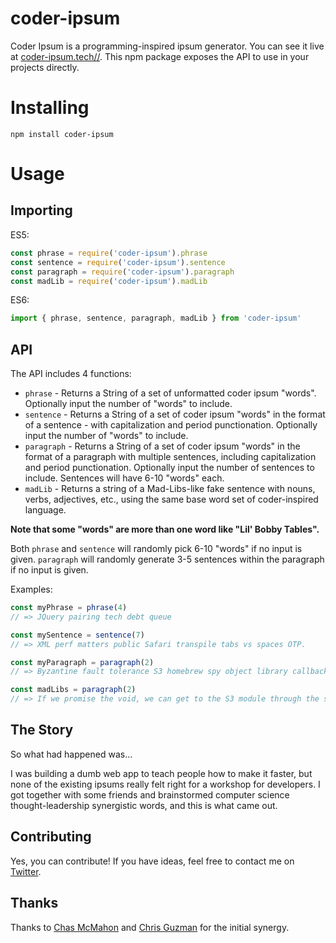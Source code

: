 # coder-ipsum

Coder Ipsum is a programming-inspired ipsum generator. You can see it live at [coder-ipsum.tech//](http://coder-ipsum.tech/). This npm package exposes the API to use in your projects directly.

# Installing

```
npm install coder-ipsum
```

# Usage

## Importing

ES5:

```javascript
const phrase = require('coder-ipsum').phrase
const sentence = require('coder-ipsum').sentence
const paragraph = require('coder-ipsum').paragraph
const madLib = require('coder-ipsum').madLib
```

ES6:

```javascript
import { phrase, sentence, paragraph, madLib } from 'coder-ipsum'
```

## API

The API includes 4 functions:

- `phrase` - Returns a String of a set of unformatted coder ipsum "words". Optionally input the number of "words" to include.
- `sentence` - Returns a String of a set of coder ipsum "words" in the format of a sentence - with capitalization and period punctionation. Optionally input the number of "words" to include.
- `paragraph` - Returns a String of a set of coder ipsum "words" in the format of a paragraph with multiple sentences, including capitalization and period punctionation. Optionally input the number of sentences to include. Sentences will have 6-10 "words" each.
- `madLib` - Returns a string of a Mad-Libs-like fake sentence with nouns, verbs, adjectives, etc., using the same base word set of coder-inspired language.

**Note that some "words" are more than one word like "Lil' Bobby Tables".**

Both `phrase` and `sentence` will randomly pick 6-10 "words" if no input is given. `paragraph` will randomly generate 3-5 sentences within the paragraph if no input is given.

Examples:

```javascript
const myPhrase = phrase(4)
// => JQuery pairing tech debt queue

const mySentence = sentence(7)
// => XML perf matters public Safari transpile tabs vs spaces OTP.

const myParagraph = paragraph(2)
// => Byzantine fault tolerance S3 homebrew spy object library callback hell flexbox idiosyncratic contexts scale gradle. Mock dynamic types GraphQL domain specific language modern bundle terminal proof of stake AWS responsive.

const madLibs = paragraph(2)
// => If we promise the void, we can get to the S3 module through the stateless big O microservice!
```

## The Story

So what had happened was...

I was building a dumb web app to teach people how to make it faster, but none of the existing ipsums really felt right for a workshop for developers. I got together with some friends and brainstormed computer science thought-leadership synergistic words, and this is what came out.

## Contributing

Yes, you can contribute! If you have ideas, feel free to contact me on [Twitter](https://twitter.com/TheGreenGreek).

## Thanks

Thanks to [Chas McMahon](https://github.com/chas-mcmahon) and [Chris Guzman](https://twitter.com/speaktochris) for the initial synergy.
